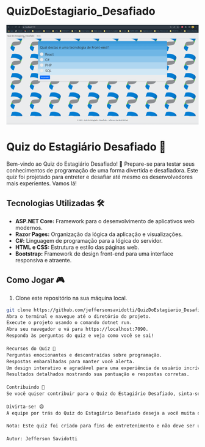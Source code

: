 # QuizDoEstagiario_Desafiado

<p align="center">
    <img windth="470" heigth="300" src="QuizDoEstagiario_Desafiado/wwwroot/README/Desafio-Quiz.gif">
</p>

# Quiz do Estagiário Desafiado 🚀

Bem-vindo ao Quiz do Estagiário Desafiado! 🎉 Prepare-se para testar seus conhecimentos de programação de uma forma divertida e desafiadora. Este quiz foi projetado para entreter e desafiar até mesmo os desenvolvedores mais experientes. Vamos lá!

## Tecnologias Utilizadas 🛠️

- **ASP.NET Core:** Framework para o desenvolvimento de aplicativos web modernos.
- **Razor Pages:** Organização da lógica da aplicação e visualizações.
- **C#:** Linguagem de programação para a lógica do servidor.
- **HTML e CSS:** Estrutura e estilo das páginas web.
- **Bootstrap:** Framework de design front-end para uma interface responsiva e atraente.

## Como Jogar 🎮

1. Clone este repositório na sua máquina local.

```bash
git clone https://github.com/jeffersonsavidotti/QuizDoEstagiario_Desafiado
Abra o terminal e navegue até o diretório do projeto.
Execute o projeto usando o comando dotnet run.
Abra seu navegador e vá para https://localhost:7090.
Responda às perguntas do quiz e veja como você se sai!

Recursos do Quiz 🌟
Perguntas emocionantes e descontraídas sobre programação.
Respostas embaralhadas para manter você alerta.
Um design interativo e agradável para uma experiência de usuário incrível.
Resultados detalhados mostrando sua pontuação e respostas corretas.

Contribuindo 🤝
Se você quiser contribuir para o Quiz do Estagiário Desafiado, sinta-se à vontade para abrir problemas, propor novas perguntas ou enviar solicitações de pull. Este é um projeto aberto para tornar o quiz ainda mais incrível!

Divirta-se! 😄
A equipe por trás do Quiz do Estagiário Desafiado deseja a você muita diversão e sucesso ao responder às perguntas. Mostre o que você sabe e desafie seus amigos a fazerem o mesmo!

Nota: Este quiz foi criado para fins de entretenimento e não deve ser utilizado como uma avaliação formal de habilidades de programação.

Autor: Jefferson Savidotti
